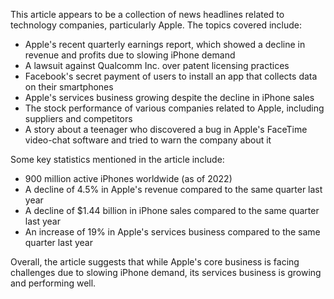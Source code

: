This article appears to be a collection of news headlines related to technology companies, particularly Apple. The topics covered include:

* Apple's recent quarterly earnings report, which showed a decline in revenue and profits due to slowing iPhone demand
* A lawsuit against Qualcomm Inc. over patent licensing practices
* Facebook's secret payment of users to install an app that collects data on their smartphones
* Apple's services business growing despite the decline in iPhone sales
* The stock performance of various companies related to Apple, including suppliers and competitors
* A story about a teenager who discovered a bug in Apple's FaceTime video-chat software and tried to warn the company about it

Some key statistics mentioned in the article include:

* 900 million active iPhones worldwide (as of 2022)
* A decline of 4.5% in Apple's revenue compared to the same quarter last year
* A decline of $1.44 billion in iPhone sales compared to the same quarter last year
* An increase of 19% in Apple's services business compared to the same quarter last year

Overall, the article suggests that while Apple's core business is facing challenges due to slowing iPhone demand, its services business is growing and performing well.
